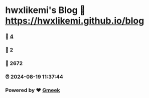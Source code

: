 # hwxlikemi's Blog :link: https://hwxlikemi.github.io/blog 
### :page_facing_up: [4](https://hwxlikemi.github.io/blog/tag.html) 
### :speech_balloon: 2 
### :hibiscus: 2672 
### :alarm_clock: 2024-08-19 11:37:44 
### Powered by :heart: [Gmeek](https://github.com/Meekdai/Gmeek)
